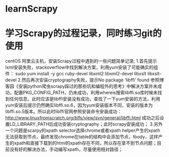 # learnScrapy
# 学习Scrapy的过程记录，同时练习git的使用

centOS 阿里云主机，安装Scrapy过程中遇到的一些问题简单记录;
1.首先提示lxml安装失败，stackoverflow中找到解决方案，利用yum安装了可能确实的组件：
sudo yum install -y gcc ruby-devel libxml2 libxml2-devel libxslt libxslt-devel
2.然后再次安装cryptography失败，提示No package ‘libffi’ found
参照博客园《安装python爬虫scrapy踩过的那些坑和编程外的思考》中解决方案并未成功，配置PKG_CONFIG_PATH，仍未成功，利用whereis搜索libffi.so库时候未找到任何信息。此时应该是libffi安装没有成功，查找了一下yum安装的方法，利用yum安装后提示仍然确实libffi.so.6，因为yum安装版本不同，安装的版本为libffi.so.5版本。所以此时libffi官网参照安装命令安装成功：
http://www.linuxfromscratch.org/blfs/view/svn/general/libffi.html
成功之后设置LD_LIBRARY_PATH后成功安装cryptography；此时scrapy安装成功；
3.另外一个问题是scarpy的xpath selector选择chrome或者xpath helper产生的xpath无法获取到节点，最终发现chrome在table的结构中会添加节点，tbody，这样产生的xpath和直接下载到的html的xpath存在不同，所以存在拿不到节点问题；目前没有好的解决办法，手动编写xpath，尽量使用相对路径；
